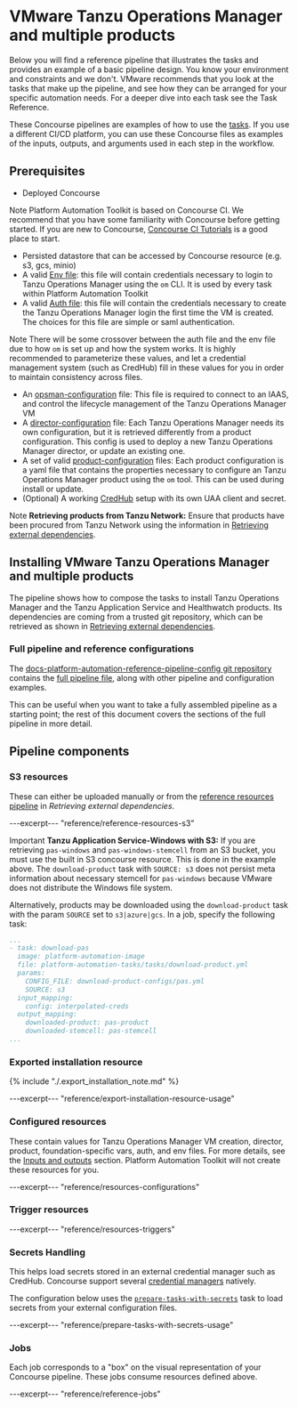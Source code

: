 # VMware Tanzu Operations Manager and multiple products

Below you will find a reference pipeline that illustrates the tasks and provides an example of a basic pipeline design. You know your environment and constraints and we don't. VMware recommends that you look at the tasks that make up the pipeline, and see how they can be arranged for your specific automation needs. For a deeper dive into each task see the Task Reference.

These Concourse pipelines are examples of how to use the [tasks](../tasks.md). If you use a different CI/CD platform, you can use these Concourse files as examples of the inputs, outputs, and arguments used in each step in the workflow.

## Prerequisites

* Deployed Concourse

<p class="note">
<span class="note__title">Note</span>
Platform Automation Toolkit is based on Concourse CI.
We recommend that you have some familiarity with Concourse before getting started.
If you are new to Concourse, <a href="https://docs.vmware.com/en/Concourse-for-VMware-Tanzu/7.0/vmware-tanzu-concourse/GUID-installation-install-concourse-bosh.html">Concourse CI Tutorials</a> is a good place to start.</p>

* Persisted datastore that can be accessed by Concourse resource (e.g. s3, gcs, minio)
* A valid [Env file](../how-to-guides/configuring-env.md#generating-env-file): this file will contain credentials necessary to login to Tanzu Operations Manager using the `om` CLI.
It is used by every task within Platform Automation Toolkit
* A valid [Auth file](../how-to-guides/configuring-auth.md#auth-file): this file will contain the credentials necessary to create the Tanzu Operations Manager login the first time
the VM is created. The choices for this file are simple or saml authentication.

<p class="note">
<span class="note__title">Note</span>
There will be some crossover between the auth file and the env file due to how <code>om</code> is set up and how the system works. It is highly recommended to parameterize these values, and let a credential management system (such as CredHub) fill in these values for you in order to maintain consistency across files.</p>

* An [opsman-configuration](../inputs-outputs.md) file: This file is required to connect to an IAAS, and control the lifecycle management
 of the Tanzu Operations Manager VM
* A [director-configuration](../how-to-guides/creating-a-director-config-file.md) file: Each Tanzu Operations Manager needs its own configuration, but it is retrieved differently from
a product configuration. This config is used to deploy a new Tanzu Operations Manager director, or update an existing one.
* A set of valid [product-configuration](../how-to-guides/adding-a-product.md) files: Each product configuration is a yaml file that contains the properties
necessary to configure an Tanzu Operations Manager product using the `om` tool. This can be used during install or update.
* (Optional) A working [CredHub](https://docs.vmware.com/en/VMware-Tanzu-Application-Service/5.0/tas-for-vms/credhub-index.html) setup with its own UAA client and secret.

<p class="note">
<span class="note__title">Note</span>
<b>Retrieving products from Tanzu Network:</b>
Ensure that products have been procured from Tanzu Network using the information in
<a href="../pipelines/resources.md">Retrieving external dependencies</a>.</p>

## Installing VMware Tanzu Operations Manager and multiple products

The pipeline shows how to compose the tasks
to install Tanzu Operations Manager and the Tanzu Application Service and Healthwatch products.
Its dependencies are coming from a trusted git repository,
which can be retrieved as shown in [Retrieving external dependencies](../pipelines/resources.md).

### Full pipeline and reference configurations

The [docs-platform-automation-reference-pipeline-config git repository](https://github.com/pivotal/docs-platform-automation-reference-pipeline-config)
contains the [full pipeline file](https://github.com/pivotal/docs-platform-automation-reference-pipeline-config/blob/develop/pipelines/pipeline.yml),
along with other pipeline and configuration examples.

This can be useful when you want to take
a fully assembled pipeline as a starting point;
the rest of this document covers the sections of the full pipeline in more detail.

## Pipeline components

### S3 resources

These can either be uploaded manually or from the [reference resources pipeline](../pipelines/resources.md) in *Retrieving external dependencies*.

---excerpt--- "reference/reference-resources-s3"

<p class="note important">
<span class="note__title">Important</span>
<b>Tanzu Application Service-Windows with S3:</b>
If you are retrieving <code>pas-windows</code> and <code>pas-windows-stemcell</code> from an S3 bucket,
you must use the built in S3 concourse resource.
This is done in the example above.
The <code>download-product</code> task with <code>SOURCE: s3</code> does not persist meta information
about necessary stemcell for <code>pas-windows</code>
because VMware does not distribute the Windows file system.</p>
    
Alternatively, products may be downloaded using the `download-product` task with
the param `SOURCE` set to `s3|azure|gcs`.
In a job, specify the following task:

```yaml
...
- task: download-pas
  image: platform-automation-image
  file: platform-automation-tasks/tasks/download-product.yml
  params:
    CONFIG_FILE: download-product-configs/pas.yml
    SOURCE: s3
  input_mapping:
    config: interpolated-creds
  output_mapping:
    downloaded-product: pas-product
    downloaded-stemcell: pas-stemcell
...
```

### Exported installation resource

{% include "./.export_installation_note.md" %}

---excerpt--- "reference/export-installation-resource-usage"

### Configured resources

These contain values for
Tanzu Operations Manager VM creation, director, product, foundation-specific vars, auth, and env files.
For more details, see the [Inputs and outputs](../inputs-outputs.md) section.
Platform Automation Toolkit will not create these resources for you.

---excerpt--- "reference/resources-configurations"

### Trigger resources

---excerpt--- "reference/resources-triggers"

### Secrets Handling

This helps load secrets stored in an external credential manager such as CredHub.
Concourse support several [credential managers](https://concourse-ci.org/creds.html) natively.

The configuration below uses the [`prepare-tasks-with-secrets`](../tasks.md#prepare-tasks-with-secrets) task
to load secrets from your external configuration files.

---excerpt--- "reference/prepare-tasks-with-secrets-usage"

### Jobs

Each job corresponds to a "box"
on the visual representation of your Concourse pipeline.
These jobs consume resources defined above.

---excerpt--- "reference/reference-jobs"

[//]: # ({% with path="../" %})
[//]: # (    {% include ".internal_link_url.md" %})
[//]: # ({% endwith %})
[//]: # ({% include ".external_link_url.md" %})
